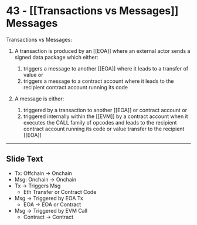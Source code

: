 # 43 - [[Transactions vs	 Messages]] Messages

Transactions vs Messages:

1.  A transaction is produced by an [[EOA]] where an external actor sends a signed data package which either: 
	1.  triggers a message to another [[EOA]] where it leads to a transfer of value or 
	2. triggers a message to a contract account where it leads to the recipient contract account running its code
    
2.  A message is either: 
	1.  triggered by a transaction to another [[EOA]] or contract account or
	2.  triggered internally within the [[EVM]] by a contract account when it executes the CALL family of opcodes and leads to the recipient contract account running its code or value transfer to the recipient [[EOA]]

___
## Slide Text
- Tx: Offchain -> Onchain
- Msg: Onchain -> Onchain
- Tx -> Triggers Msg
	- Eth Transfer or Contract Code
- Msg -> Triggered by EOA Tx
	- EOA -> EOA or Contract
- Msg -> Triggered by EVM Call
	- Contract -> Contract 

